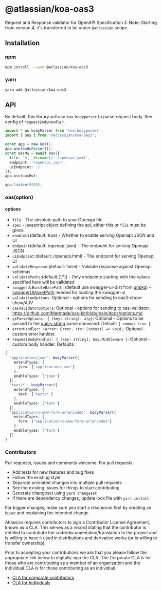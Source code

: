 # @atlassian/koa-oas3

Request and Response validator for OpenAPI Specification 3.
Note: Starting from version 4, it's transferred to be under `@atlassian` scope.

## Installation

### npm

```sh
npm install --save @atlassian/koa-oas3
```

### yarn

```sh
yarn add @atlassian/koa-oas3
```

## API

By default, this library will use `koa-bodyparser` to parse request body. See config of `requestBodyHandler`.

```ts
import * as bodyParser from 'koa-bodyparser';
import { oas } from '@atlassian/koa-oas3';

const app = new Koa();
app.use(bodyParser());
const oasMw = await oas({
  file: `${__dirname}/../openapi.yaml`,
  endpoint: '/openapi.json',
  uiEndpoint: '/'
});
app.use(oasMw);

app.listen(8080);
```

### oas(option)

#### options

- `file` - The absolute path to your Openapi file
- `spec` - javascript object defining the api, either this or `file` must be given.
- `enableUi`(default: true) - Whether to enable serving Openapi JSON and UI
- `endpoint`(default: /openapi.json) - The endpoint for serving Openapi JSON
- `uiEndpoint`:(default: /openapi.html) - The endpoint for serving Openapi UI
- `validateResponse`:(default: false) - Validate response against Openapi schemas
- `validatePaths`:(default ['/']) - Only endpoints starting with the values specified here will be validated
- `swaggerUiBundleBasePath`: (default use swagger-ui-dist from [unpkg](https://unpkg.com/)) - [swaggerUiAssetPath](https://www.npmjs.com/package/swagger-ui-dist) needed for loading the swagger-ui
- `validationOptions`: Optional - options for sending to oas3-chow-chow/AJV
- `oasValidatorOptions`: Optional - options for sending to oas-validator. https://github.com/Mermade/oas-kit/blob/main/docs/options.md
- `qsParseOptions: { [key: string]: any}`: Optional - Options to be passed to the [query string](https://github.com/ljharb/qs) parse command. Default: `{ comma: true }`
- `errorHandler: (error: Error, ctx: Context) => void,`: Optional - custom error hanlder.
- `requestBodyHandler: { [key: string]: koa.Middleware }`: Optional - custom body handler. Defaults:

```ts
{
  'application/json': bodyParser({
    extendTypes: {
      json: ['application/json']
    },
    enableTypes: ['json']
  }),
  'text/*': bodyParser({
    extendTypes: {
      text: ['text/*']
    },
    enableTypes: ['text']
  }),
  'application/x-www-form-urlencoded': bodyParser({
    extendTypes: {
      form: ['application/x-www-form-urlencoded']
    },
    enableTypes: ['form']
  })
}
```

### Contributors

Pull requests, issues and comments welcome. For pull requests:

- Add tests for new features and bug fixes
- Follow the existing style
- Separate unrelated changes into multiple pull requests
- See the existing issues for things to start contributing.
- Generate changeset using `yarn changeset`
- If there are dependency changes, update lock file with `yarn install`

For bigger changes, make sure you start a discussion first by creating an issue and explaining the intended change.

Atlassian requires contributors to sign a Contributor License Agreement, known as a CLA. This serves as a record stating that the contributor is entitled to contribute the code/documentation/translation to the project and is willing to have it used in distributions and derivative works (or is willing to transfer ownership).

Prior to accepting your contributions we ask that you please follow the appropriate link below to digitally sign the CLA. The Corporate CLA is for those who are contributing as a member of an organization and the individual CLA is for those contributing as an individual.

- [CLA for corporate contributors](https://na2.docusign.net/Member/PowerFormSigning.aspx?PowerFormId=e1c17c66-ca4d-4aab-a953-2c231af4a20b)
- [CLA for individuals](https://na2.docusign.net/Member/PowerFormSigning.aspx?PowerFormId=3f94fbdc-2fbe-46ac-b14c-5d152700ae5d)
